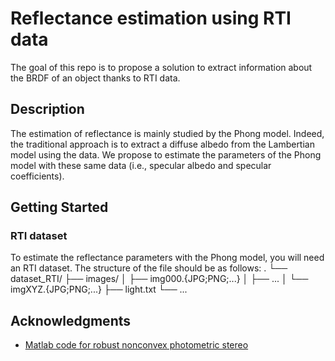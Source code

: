 # Reflectance estimation using RTI data
The goal of this repo is to propose a solution to extract information about the BRDF of an object thanks to RTI data.

## Description

The estimation of reflectance is mainly studied by the Phong model. Indeed, the traditional approach is to extract a diffuse albedo from the Lambertian model using the data. We propose to estimate the parameters of the Phong model with these same data (i.e., specular albedo and specular coefficients).

## Getting Started

### RTI dataset
To estimate the reflectance parameters with the Phong model, you will need an RTI dataset. The structure of the file should be as follows:
.
└── dataset_RTI/
    ├── images/
    │   ├── img000.{JPG;PNG;...}
    │   ├── ...
    │   └── imgXYZ.{JPG;PNG;...}
    ├── light.txt
    └── ...


## Acknowledgments

 - [Matlab code for robust nonconvex photometric stereo](https://github.com/yqueau/robust_ps)
